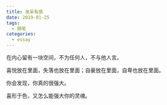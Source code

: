 ```yaml
---
title: 发呆有感
date: 2019-01-25
tags:
  - 随笔
categories:
  - essay
---
```


在内心留有一块空间，不为任何人，不与他人言。

喜悦放在里面，失落也放在里面；自豪放在里面，自卑也放在里面。

你会发现，你真的很强大。

喜形于色，又怎么能强大你的灵魂。
